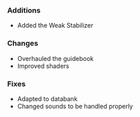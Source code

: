 ### Additions
- Added the Weak Stabilizer

### Changes
- Overhauled the guidebook
- Improved shaders

### Fixes
- Adapted to databank
- Changed sounds to be handled properly